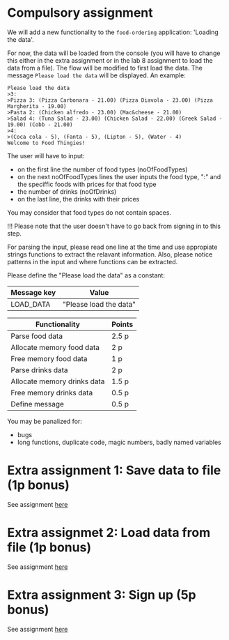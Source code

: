 # Compulsory assignment 

We will add a new functionality to the `food-ordering` application: 'Loading the data'.

For now, the data will be loaded from the console (you will have to change this either in the extra assignment or in the lab 8 assignment to load the data from a file).
The flow will be modified to first load the data. The message `Please load the data` will be displayed. An example:

```
Please load the data
>3:
>Pizza 3: (Pizza Carbonara - 21.00) (Pizza Diavola - 23.00) (Pizza Margherita - 19.00)
>Pasta 2: (Chicken alfredo - 23.00) (Mac&cheese - 21.00)
>Salad 4: (Tuna Salad - 23.00) (Chicken Salad - 22.00) (Greek Salad - 19.00) (Cobb - 21.00)
>4:
>(Coca cola - 5), (Fanta - 5), (Lipton - 5), (Water - 4)
Welcome to Food Thingies!
```
The user will have to input:
* on the first line the number of food types (noOfFoodTypes)
* on the next noOfFoodTypes lines the user inputs the food type, ":" and the speciffic foods with prices for that food type
* the number of drinks (noOfDrinks)
* on the last line, the drinks with their prices

You may consider that food types do not contain spaces.

!!! Please note that the user doesn't have to go back from signing in to this step.

For parsing the input, please read one line at the time and use appropiate strings functions to extract the relavant information. Also, please notice patterns in the input and where functions can be extracted.

Please define the "Please load the data" as a constant:

| Message key  | Value                   |
| ------------ | ----------------------- |
| LOAD_DATA    | "Please load the data"  |

| Functionality                | Points |
| ---------------------------- | ------ |
| Parse food data              | 2.5 p  |
| Allocate memory food data    | 2 p    |
| Free memory food data        | 1 p    |
| Parse drinks data            | 2 p    |
| Allocate memory drinks data  | 1.5 p  |
| Free memory drinks data      | 0.5 p  |
| Define message               | 0.5 p  |

You may be panalized for:
* bugs 
* long functions, duplicate code, magic numbers, badly named variables

# Extra assignment 1: Save data to file (1p bonus)

See assignment [here](extra-assignments/save-data-to-file.md)

# Extra assignmet 2: Load data from file (1p bonus)

See assignment [here](extra-assignments/load-data-from-file.md)

# Extra assignment 3: Sign up (5p bonus)

See assignment [here](extra-assignments/sign-up.md)
